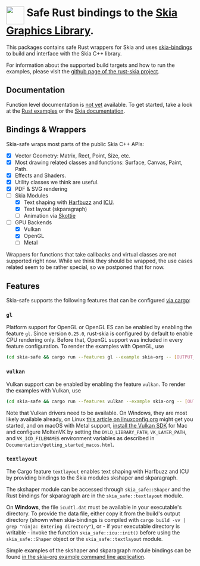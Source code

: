 # <img alt="" width="48" align="top"  src="https://raw.githubusercontent.com/rust-skia/rust-skia/master/artwork/rust-skia-icon_512x512.png"/> Safe Rust bindings to the [Skia Graphics Library](https://skia.org/).

This packages contains safe Rust wrappers for Skia and uses [skia-bindings](https://crates.io/crates/skia-bindings) to build and interface with the Skia C++ library.

For information about the supported build targets and how to run the examples, please visit the [github page of the rust-skia project](https://github.com/rust-skia/rust-skia).

## Documentation

Function level documentation is [not yet](https://github.com/rust-skia/rust-skia/issues/23) available. To get started, take a look at the [Rust examples](https://github.com/rust-skia/rust-skia/tree/master/skia-safe/examples/skia-org) or the [Skia documentation](https://skia.org). 

## Bindings & Wrappers

Skia-safe wraps most parts of the public Skia C++ APIs:

- [x] Vector Geometry: Matrix, Rect, Point, Size, etc.
- [x] Most drawing related classes and functions: Surface, Canvas, Paint, Path.
- [x] Effects and Shaders.
- [x] Utility classes we think are useful.
- [x] PDF & SVG rendering
- [ ] Skia Modules
  - [x] Text shaping with [Harfbuzz](https://www.freedesktop.org/wiki/Software/HarfBuzz/) and [ICU](http://site.icu-project.org/home).
  - [x] Text layout (skparagraph)
  - [ ] Animation via [Skottie](https://skia.org/user/modules/skottie)
- [ ] GPU Backends
  - [x] Vulkan
  - [x] OpenGL
  - [ ] Metal

Wrappers for functions that take callbacks and virtual classes are not supported right now. While we think they should be wrapped, the use cases related seem to be rather special, so we postponed that for now.

## Features

Skia-safe supports the following features that can be configured [via cargo](https://doc.rust-lang.org/cargo/reference/manifest.html#the-features-section):

### `gl`

Platform support for OpenGL or OpenGL ES can be enabled by enabling the feature `gl`. Since version `0.25.0`, rust-skia is configured by default to enable CPU rendering only. Before that, OpenGL support was included in every feature configuration. To render the examples with OpenGL, use

```bash
(cd skia-safe && cargo run --features gl --example skia-org -- [OUTPUT_DIR] --driver opengl)
```

### `vulkan`

Vulkan support can be enabled by enabling the feature `vulkan`. To render the examples with Vulkan, use

```bash
(cd skia-safe && cargo run --features vulkan --example skia-org -- [OUTPUT_DIR] --driver vulkan)
```

Note that Vulkan drivers need to be available. On Windows, they are most likely available already, on Linux [this article on linuxconfig.org](<https://linuxconfig.org/install-and-test-vulkan-on-linux>) might get you started, and on macOS with Metal support, [install the Vulkan SDK](<https://vulkan.lunarg.com/sdk/home>) for Mac and configure MoltenVK by setting the `DYLD_LIBRARY_PATH`, `VK_LAYER_PATH`, and `VK_ICD_FILENAMES` environment variables as described in `Documentation/getting_started_macos.html`.

### `textlayout`

The Cargo feature `textlayout` enables text shaping with Harfbuzz and ICU by providing bindings to the Skia modules skshaper and skparagraph. 

The skshaper module can be accessed through `skia_safe::Shaper` and the Rust bindings for skparagraph are in the `skia_safe::textlayout` module. 

On **Windows**, the file `icudtl.dat` must be available in your executable's directory. To provide the data file, either copy it from the build's output directory (shown when skia-bindings is compiled with `cargo build -vv | grep "ninja: Entering directory"`), or - if your executable directory is writable - invoke the function `skia_safe::icu::init()` before using the `skia_safe::Shaper` object or the `skia_safe::textlayout` module. 

Simple examples of the skshaper and skparagraph module bindings can be found [in the skia-org example command line application](https://github.com/rust-skia/rust-skia/blob/master/skia-safe/examples/skia-org).



